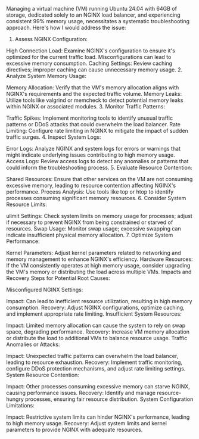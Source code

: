 
Managing a virtual machine (VM) running Ubuntu 24.04 with 64GB of storage, dedicated solely to an NGINX load balancer, and experiencing consistent 99% memory usage, necessitates a systematic troubleshooting approach. Here's how I would address the issue:

1. Assess NGINX Configuration:

High Connection Load: Examine NGINX's configuration to ensure it's optimized for the current traffic load. Misconfigurations can lead to excessive memory consumption.
Caching Settings: Review caching directives; improper caching can cause unnecessary memory usage.
2. Analyze System Memory Usage:

Memory Allocation: Verify that the VM's memory allocation aligns with NGINX's requirements and the expected traffic volume.
Memory Leaks: Utilize tools like valgrind or memcheck to detect potential memory leaks within NGINX or associated modules.
3. Monitor Traffic Patterns:

Traffic Spikes: Implement monitoring tools to identify unusual traffic patterns or DDoS attacks that could overwhelm the load balancer.
Rate Limiting: Configure rate limiting in NGINX to mitigate the impact of sudden traffic surges.
4. Inspect System Logs:

Error Logs: Analyze NGINX and system logs for errors or warnings that might indicate underlying issues contributing to high memory usage.
Access Logs: Review access logs to detect any anomalies or patterns that could inform the troubleshooting process.
5. Evaluate Resource Contention:

Shared Resources: Ensure that other services on the VM are not consuming excessive memory, leading to resource contention affecting NGINX's performance.
Process Analysis: Use tools like top or htop to identify processes consuming significant memory resources.
6. Consider System Resource Limits:

ulimit Settings: Check system limits on memory usage for processes; adjust if necessary to prevent NGINX from being constrained or starved of resources.
Swap Usage: Monitor swap usage; excessive swapping can indicate insufficient physical memory allocation.
7. Optimize System Performance:

Kernel Parameters: Adjust kernel parameters related to networking and memory management to enhance NGINX's efficiency.
Hardware Resources: If the VM consistently operates at high memory usage, consider upgrading the VM's memory or distributing the load across multiple VMs.
Impacts and Recovery Steps for Potential Root Causes:

Misconfigured NGINX Settings:

Impact: Can lead to inefficient resource utilization, resulting in high memory consumption.
Recovery: Adjust NGINX configurations, optimize caching, and implement appropriate rate limiting.
Insufficient System Resources:

Impact: Limited memory allocation can cause the system to rely on swap space, degrading performance.
Recovery: Increase VM memory allocation or distribute the load to additional VMs to balance resource usage.
Traffic Anomalies or Attacks:

Impact: Unexpected traffic patterns can overwhelm the load balancer, leading to resource exhaustion.
Recovery: Implement traffic monitoring, configure DDoS protection mechanisms, and adjust rate limiting settings.
System Resource Contention:

Impact: Other processes consuming excessive memory can starve NGINX, causing performance issues.
Recovery: Identify and manage resource-hungry processes, ensuring fair resource distribution.
System Configuration Limitations:

Impact: Restrictive system limits can hinder NGINX's performance, leading to high memory usage.
Recovery: Adjust system limits and kernel parameters to provide NGINX with adequate resources.
